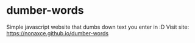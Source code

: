 # dumber-words
Simple javascript website that dumbs down text you enter in :D
Visit site: https://nonaxce.github.io/dumber-words
